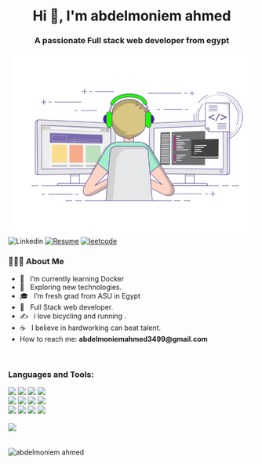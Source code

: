<h1 align="center">Hi 👋, I'm abdelmoniem ahmed</h1>
<h3 align="center">A passionate Full stack web developer from egypt</h3>
<img align="right" alt="GIF" src="https://raw.githubusercontent.com/devSouvik/devSouvik/master/gif3.gif" width="500"/>

![Linkedin](https://img.shields.io/badge/-LinkedIn-blue?style=flat&logo=Linkedin&logoColor=white)
[![Resume](https://img.shields.io/badge/Resume-orange.svg)](https://drive.google.com/file/d/1G40v19Zh2Vt5iz9-LGnqahH4JsM0ikMs/view?usp=sharing) 
[![leetcode](https://img.shields.io/badge/LeetCode-<COLOR>.svg)](https://leetcode.com/abdelmoniemahmed3499/)

<h3> 👨🏻‍💻 About Me </h3>

- 🔭 &nbsp; I’m currently learning Docker
- 🤔 &nbsp; Exploring new technologies.
- 🎓 &nbsp; I’m fresh grad from ASU in Egypt
- 💼 &nbsp; Full Stack web developer.
- ✍️ &nbsp; i love bicycling and running .
- ☕ &nbsp; I believe in hardworking can beat talent. 
- How to reach me: __abdelmoniemahmed3499@gmail.com__
&nbsp;
<br>


### Languages and Tools: 


<p>
  <code><img width="15%" src="https://www.vectorlogo.zone/logos/javascript/javascript-ar21.svg"></code>
  <code><img width="15%" src="https://www.vectorlogo.zone/logos/typescriptlang/typescriptlang-ar21.svg"></code>
  <code><img width="15%" src="https://www.vectorlogo.zone/logos/git-scm/git-scm-ar21.svg"></code>
  <code><img width="15%" src="https://www.vectorlogo.zone/logos/w3_html5/w3_html5-ar21.svg"></code>
  <br/>
  <code><img width="15%" src="https://www.vectorlogo.zone/logos/netlifyapp_watercss/netlifyapp_watercss-ar21.svg"></code>
  <code><img width="15%" src="https://www.vectorlogo.zone/logos/reactjs/reactjs-ar21.svg"></code>
  <code><img width="15%" src="https://www.vectorlogo.zone/logos/getbootstrap/getbootstrap-ar21.svg"></code>
  <code><img width="15%" src="https://www.vectorlogo.zone/logos/sass-lang/sass-lang-ar21.svg"></code>
  <br/>
    <code><img width="15%" src="https://www.vectorlogo.zone/logos/jestjsio/jestjsio-ar21.svg"></code>
     <code><img width="15%" src="https://www.vectorlogo.zone/logos/angular/angular-ar21.svg"></code>
      <code><img width="15%" src="https://www.vectorlogo.zone/logos/docker/docker-ar21.svg"></code>
    <code><img width="15%" src="https://www.vectorlogo.zone/logos/dotnet/dotnet-ar21.svg"></code>
       <br/>
  
   <br/>
    <code><img width="15%" src="https://www.vectorlogo.zone/logos/microsoft_azure/microsoft_azure-ar21.svg"></code>
 


</p>
<br/>
<img src="https://github-profile-trophy.vercel.app/?username=3bdelmoniemahmed11&row=1&column=6" alt="abdelmoniem ahmed"/>
